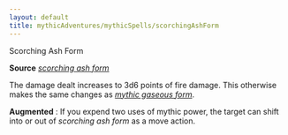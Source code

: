 ```yaml
---
layout: default
title: mythicAdventures/mythicSpells/scorchingAshForm
---
```

Scorching Ash Form

**Source** [_scorching ash form_](advancedRaceGuide/featuredRaces/ifrits#_scorching-ash-form)

The damage dealt increases to 3d6 points of fire damage. This otherwise makes the same changes as [_mythic gaseous form_](/pathfinderRPG/mythicAdventures/mythicSpells/gaseousForm).

**Augmented** : If you expend two uses of mythic power, the target can shift into or out of _scorching ash form_ as a move action.

